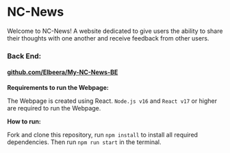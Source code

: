 # NC-News

Welcome to NC-News! A website dedicated to give users the ability to share their thoughts with one another and receive feedback from other users.

### Back End:

#### [github.com/Elbeera/My-NC-News-BE](https://github.com/Elbeera/My-NC-News-BE)

**Requirements to run the Webpage:**

The Webpage is created using React. `Node.js v16` and `React v17` or higher are required to run the Webpage.

**How to run:**

Fork and clone this repository, run `npm install` to install all required dependencies. Then run `npm run start` in the terminal.
